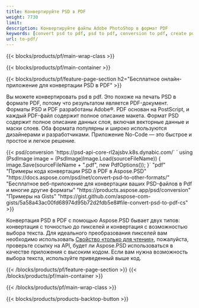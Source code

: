 ```yaml
---
title: Конвертируйте PSD в PDF
weight: 7730
limit: 
description: Конвертируйте файлы Adobe PhotoShop в формат PDF
keywords: [convert psd to pdf, psd to pdf, conversion to pdf, create pdf from psd, print psd as pdf]
url: to-pdf/
---
```


{{< blocks/products/pf/main-wrap-class >}}

{{< blocks/products/pf/main-container >}}

{{< blocks/products/pf/feature-page-section h2="Бесплатное онлайн-приложение для конвертации PSD в PDF" >}}
<p>Вы можете конвертировать psd в pdf. Это похоже на печать PSD в формате PDF, потому что результатом является PDF-документ. Форматы PSD и PDF разработаны Adobe®. PDF основан на PostScript, и каждый PDF-файл содержит полное описание макета. Формат PSD содержит полное описание данных слоя, включая векторные данные и маски слоев. Оба формата популярны и широко используются дизайнерами и разработчиками. Приложение No-Code — это быстрое и простое и легкое решение.</p>
{{< psd/conversion `https://psd-api-core-rl2ajsbv.k8s.dynabic.com/` 
`    using (PsdImage image = (PsdImage)Image.Load(sourceFileName))
    {
        image.Save(sourceFileName + ".pdf", new PdfOptions());
    }` 
	"pdf" "Примеры кода конвертации PSD в PDF в Aspose.PSD"  "https://docs.aspose.com/psd/net/convert-psd-to-other-formats/" "Бесплатное веб-приложение для конвертации ваших PSD-файлов в Pdf и многие другие форматы" "https://products.aspose.app/psd/conversion" "Примеры на Gists" "https://gist.github.com/aspose-com-gists/5a58a43ac00fd68974d95b72d2fdb5e8#file-convert-psd-to-pdf-cs" >}}
<p>Конвертация PSD в PDF с помощью Aspose.PSD бывает двух типов: конвертация с точностью до пикселей и конвертация с возможностью выбора текста. Для идеального преобразования пикселей вам необходимо использовать <a href="https://reference.aspose.com/psd/net/aspose.psd.imageloadoptions/psdloadoptions/readonlymode/">Свойство «только для чтения»</a>, пожалуйста, проверьте ссылку на API, будет ли Aspose.PSD использоваться в качестве приложения с высоким кодом. Если вам нужна возможность выбора текста, используйте приведенный выше код.</p>
{{< /blocks/products/pf/feature-page-section >}}
{{< /blocks/products/pf/main-container >}}


{{< /blocks/products/pf/main-wrap-class >}}

{{< blocks/products/products-backtop-button >}}
